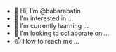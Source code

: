 - 👋 Hi, I’m @babarabatin
- 👀 I’m interested in ...
- 🌱 I’m currently learning ...
- 💞️ I’m looking to collaborate on ...
- 📫 How to reach me ...

<!---
babarabatin/babarabatin is a ✨ special ✨ repository because its `README.md` (this file) appears on your GitHub profile.
You can click the Preview link to take a look at your changes.
--->
